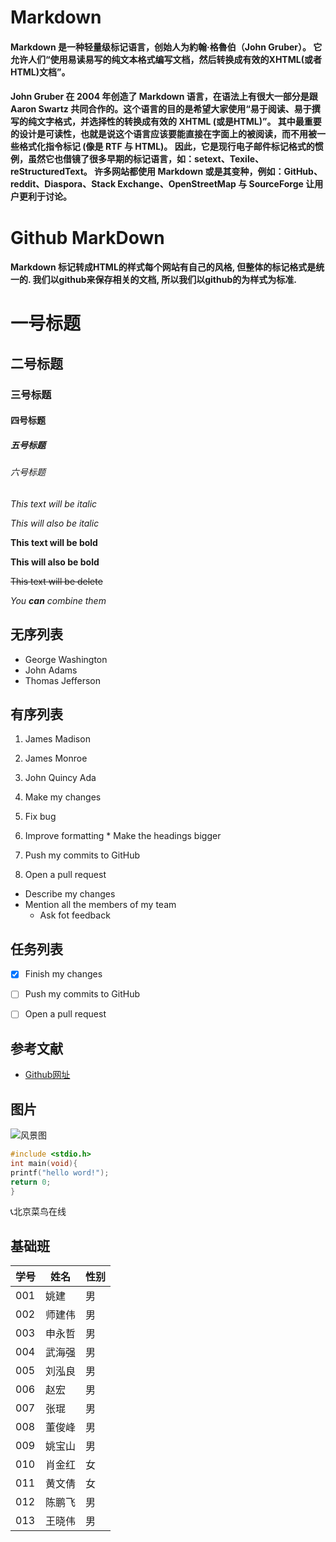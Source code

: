 # Markdown
#### Markdown 是一种轻量级标记语言，创始人为約翰·格魯伯（John Gruber）。 它允许人们“使用易读易写的纯文本格式编写文档，然后转换成有效的XHTML(或者HTML)文档”。

#### John Gruber 在 2004 年创造了 Markdown 语言，在语法上有很大一部分是跟 Aaron Swartz 共同合作的。这个语言的目的是希望大家使用“易于阅读、易于撰写的纯文字格式，并选择性的转换成有效的 XHTML (或是HTML)”。 其中最重要的设计是可读性，也就是说这个语言应该要能直接在字面上的被阅读，而不用被一些格式化指令标记 (像是 RTF 与 HTML)。 因此，它是现行电子邮件标记格式的惯例，虽然它也借镜了很多早期的标记语言，如：setext、Texile、reStructuredText。 许多网站都使用 Markdown 或是其变种，例如：GitHub、reddit、Diaspora、Stack Exchange、OpenStreetMap 与 SourceForge 让用户更利于讨论。 

# Github MarkDown 

#### Markdown 标记转成HTML的样式每个网站有自己的风格, 但整体的标记格式是统一的. 我们以github来保存相关的文档, 所以我们以github的为样式为标准. 




# 一号标题
## 二号标题
### 三号标题
#### 四号标题
##### 五号标题
###### 六号标题
*This text will be italic* 

_This will also be italic_ 


**This text will be bold** 

__This will also be bold__ 


~~This text will be delete~~ 

_You **can** combine them_ 

## 无序列表 
* George Washington
* John Adams
* Thomas Jefferson

## 有序列表
1. James Madison
1. James Monroe
1. John Quincy Ada

1. Make my changes
  1. Fix bug
  2. Improve formatting
    * Make the headings bigger
2. Push my commits to GitHub
3. Open a pull request
  * Describe my changes
  * Mention all the members of my team
    * Ask fot feedback
   

## 任务列表
* [x] Finish my changes
* [ ] Push my commits to GitHub
* [ ] Open a pull request   



## 参考文献
* [Github网址](https://www.github.com)

## 图片
![风景图](http://octodex.github.com/images/yaktocat.png)



```c
#include <stdio.h>
int main(void){
printf("hello word!");
return 0;
}
```



:telephone_receiver:北京菜鸟在线



## 基础班

学号 | 姓名 | 性别
----|----|----
001 | 姚建 | 男
002 | 师建伟 | 男
003 | 申永哲 | 男
004 | 武海强 | 男
005 | 刘泓良 | 男
006 | 赵宏   | 男
007 | 张琨   | 男
008 | 董俊峰 | 男
009 | 姚宝山 | 男
010 | 肖金红 | 女
011 | 黄文倩 | 女
012 | 陈鹏飞 |男
013 | 王晓伟 | 男
















